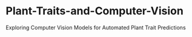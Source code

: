 # Plant-Traits-and-Computer-Vision
Exploring Computer Vision Models for Automated Plant Trait Predictions 
